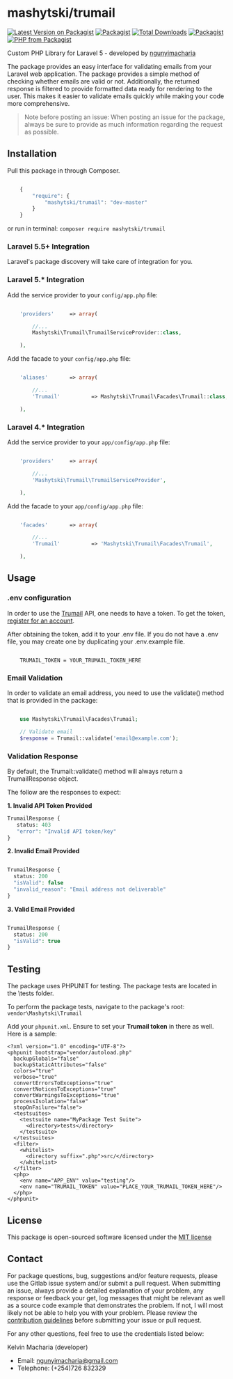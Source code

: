 mashytski/trumail
================

[![Latest Version on Packagist](https://img.shields.io/travis/mashytski/trumail.svg?style=flat-square)](https://packagist.org/packages/mashytski/trumail)
[![Packagist](https://img.shields.io/packagist/l/mashytski/trumail.svg?style=flat-square)](https://packagist.org/packages/mashytski/trumail)
[![Total Downloads](https://img.shields.io/packagist/dt/mashytski/trumail.svg?style=flat-square)](https://packagist.org/packages/mashytski/trumail)
[![Packagist](https://img.shields.io/packagist/v/mashytski/trumail.svg?style=flat-square)](https://packagist.org/packages/mashytski/trumail)
[![PHP from Packagist](https://img.shields.io/packagist/php-v/mashytski/trumail.svg?style=flat-square)](https://packagist.org/packages/mashytski/trumail)


Custom PHP Library for Laravel 5 - developed by [ngunyimacharia](https://gitlab.com/ngunyimacharia)

The package provides an easy interface for validating emails from your Laravel web application. The package provides a simple method of checking whether emails are valid or not. Additionally, the returned response is filtered to provide formatted data ready for rendering to the user. This makes it easier to validate emails quickly while making your code more comprehensive.

 

 > Note before posting an issue: When posting an issue for the package, always be sure to provide as much information 
 > regarding the request as possible. 




## Installation

Pull this package in through Composer.

```js

    {
        "require": {
            "mashytski/trumail": "dev-master"
        }
    }

```

or run in terminal:
`composer require mashytski/trumail`

### Laravel 5.5+ Integration

Laravel's package discovery will take care of integration for you.


### Laravel 5.* Integration

Add the service provider to your `config/app.php` file:

```php

    'providers'     => array(

        //...
        Mashytski\Trumail\TrumailServiceProvider::class,

    ),

```

Add the facade to your `config/app.php` file:

```php

    'aliases'       => array(

        //...
        'Trumail'          => Mashytski\Trumail\Facades\Trumail::class,

    ),

```


### Laravel 4.* Integration

Add the service provider to your `app/config/app.php` file:

```php

    'providers'     => array(

        //...
        'Mashytski\Trumail\TrumailServiceProvider',

    ),

```

Add the facade to your `app/config/app.php` file:

```php

    'facades'       => array(

        //...
        'Trumail'          => 'Mashytski\Trumail\Facades\Trumail',

    ),

```

## Usage



### .env configuration

In order to use the [Trumail](https://trumail.io) API, one needs to have a token. To get the token, [register for an account](https://trumail.io/register).

After obtaining the token, add it to your .env file. If you do not have a .env file, you may create one by duplicating your .env.example file.

```

    TRUMAIL_TOKEN = YOUR_TRUMAIL_TOKEN_HERE

```


### Email Validation

In order to validate an email address, you need to use the validate() method that is provided in the package:

```php

    use Mashytski\Trumail\Facades\Trumail;

    // Validate email
    $response = Trumail::validate('email@example.com');

```


### Validation Response

By default, the Trumail::validate() method will always return a TrumailResponse object. 

The follow are the responses to expect:

__1. Invalid API Token Provided__ 

```php
TrumailResponse {
   status: 403
   "error": "Invalid API token/key"
}

```
__2. Invalid Email Provided__

```php

TrumailResponse {
  status: 200
  "isValid": false
  "invalid_reason": "Email address not deliverable"
}


```

__3. Valid Email Provided__

```php

TrumailResponse {
  status: 200
  "isValid": true
}

```


## Testing

The package uses PHPUNIT for testing. The package tests are located in the \tests folder.

To perform the package tests, navigate to the package's root: `vendor\Mashytski\Trumail`

Add your `phpunit.xml`. Ensure to set your **Trumail token** in there as well. Here is a sample:

```
<?xml version="1.0" encoding="UTF-8"?>
<phpunit bootstrap="vendor/autoload.php"
  backupGlobals="false"
  backupStaticAttributes="false"
  colors="true"
  verbose="true"
  convertErrorsToExceptions="true"
  convertNoticesToExceptions="true"
  convertWarningsToExceptions="true"
  processIsolation="false"
  stopOnFailure="false">
  <testsuites>
    <testsuite name="MyPackage Test Suite">
      <directory>tests</directory>
    </testsuite>
  </testsuites>
  <filter>
    <whitelist>
      <directory suffix=".php">src/</directory>
    </whitelist>
  </filter>
  <php>
    <env name="APP_ENV" value="testing"/>
    <env name="TRUMAIL_TOKEN" value="PLACE_YOUR_TRUMAIL_TOKEN_HERE"/>
  </php>
</phpunit>

```


## License

This package is open-sourced software licensed under the [MIT license](http://opensource.org/licenses/MIT)




## Contact

For package questions, bug, suggestions and/or feature requests, please use the Gitlab issue system and/or submit a pull request. When submitting an issue, always provide a detailed explanation of your problem, any response or feedback your get, log messages that might be relevant as well as a source code example that demonstrates the problem. If not, I will most likely not be able to help you with your problem. Please review the [contribution guidelines](https://gitlab.com/mashytski/laravel-trumail/blob/master/CONTRIBUTING.md) before submitting your issue or pull request.

For any other questions, feel free to use the credentials listed below: 

Kelvin Macharia (developer)

- Email: ngunyimacharia@gmail.com
- Telephone: (+254)726 832329


